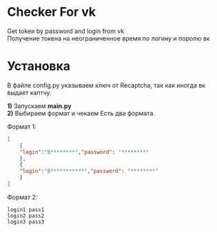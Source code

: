 # Checker For vk
Get tokeи by password and login from vk <br/>
Получение токена на неограниченное время по логину и поролю вк

# Установка

В файле config.py указываем ключ от Recaptcha, так как иногда вк выдает каптчу. <br/>

**1)** Запускаем **main.py** <br/>
**2)** Выбираем формат и чекаем
Есть два формата.

Формат 1:
```json
[
	{
	"login":"8********","password": "********"
	},
	{
	"login":"8***********","password": "********"
	}
]
```
Формат 2:

```text
login1 pass1
login2 pass2
login3 pass3
```
